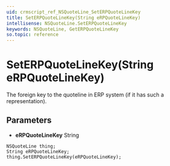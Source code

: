 ```yaml
---
uid: crmscript_ref_NSQuoteLine_SetERPQuoteLineKey
title: SetERPQuoteLineKey(String eRPQuoteLineKey)
intellisense: NSQuoteLine.SetERPQuoteLineKey
keywords: NSQuoteLine, GetERPQuoteLineKey
so.topic: reference
---
```


# SetERPQuoteLineKey(String eRPQuoteLineKey)

The foreign key to the quoteline in ERP system (if it has such a representation).

## Parameters

* **eRPQuoteLineKey** String

```crmscript
NSQuoteLine thing;
String eRPQuoteLineKey;
thing.SetERPQuoteLineKey(eRPQuoteLineKey);
```

